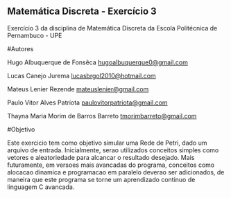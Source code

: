 ## Matemática Discreta - Exercício 3

Exercício 3 da disciplina de Matemática Discreta da Escola Politécnica de Pernambuco - UPE

#Autores

Hugo Albuquerque de Fonsêca
<hugoalbuquerque0@gmail.com>

Lucas Canejo Jurema
<lucasbrgol2010@hotmail.com>

Mateus Lenier Rezende
<mateuslenier@gmail.com>

Paulo Vitor Alves Patriota
<paulovitorpatriota@gmail.com>

Thayna Maria Morim de Barros Barreto
<tmorimbarreto@gmail.com>

#Objetivo

Este exercicio tem como objetivo simular uma Rede de Petri, dado um arquivo de entrada. Inicialmente, serao utilizados conceitos simples como vetores e aleatoriedade para alcancar o resultado desejado. Mais futuramente, em versoes mais avancadas do programa, conceitos como alocacao dinamica e programacao em paralelo deverao ser adicionados, de maneira que este programa se torne um aprendizado continuo de linguagem C avancada.
